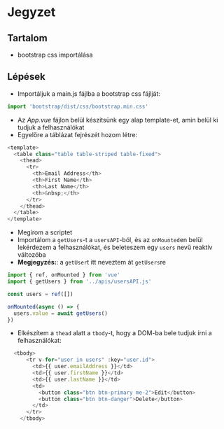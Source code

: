 # Jegyzet

## Tartalom

- bootstrap css importálása

## Lépések

- Importáljuk a main.js fájlba a bootstrap css fájlját:

```js
import 'bootstrap/dist/css/bootstrap.min.css'
```

- Az _App.vue_ fájlon belül készítsünk egy alap template-et, amin belül ki tudjuk a felhasználókat
- Egyelőre a táblázat fejrészét hozom létre:

```js
<template>
  <table class="table table-striped table-fixed">
    <thead>
      <tr>
        <th>Email Address</th>
        <th>First Name</th>
        <th>Last Name</th>
        <th>&nbsp;</th>
      </tr>
    </thead>
  </table>
</template>
```

- Megírom a scriptet
- Importálom a `getUsers`-t a `usersAPI`-ból, és az `onMounted`en belül lekérdezem a felhasználókat, és beleteszem egy `users` nevű reaktív változóba
- **Megjegyzés:**: a `getUser`t itt neveztem át `getUsers`re

```js
import { ref, onMounted } from 'vue'
import { getUsers } from '../apis/usersAPI.js'

const users = ref([])

onMounted(async () => {
  users.value = await getUsers()
})
```

- Elkészítem a `thead` alatt a `tbody`-t, hogy a DOM-ba bele tudjuk írni a felhasználókat:

```js
  <tbody>
      <tr v-for="user in users" :key="user.id">
        <td>{{ user.emailAddress }}</td>
        <td>{{ user.firstName }}</td>
        <td>{{ user.lastName }}</td>
        <td>
          <button class="btn btn-primary me-2">Edit</button>
          <button class="btn btn-danger">Delete</button>
        </td>
      </tr>
    </tbody>
```
